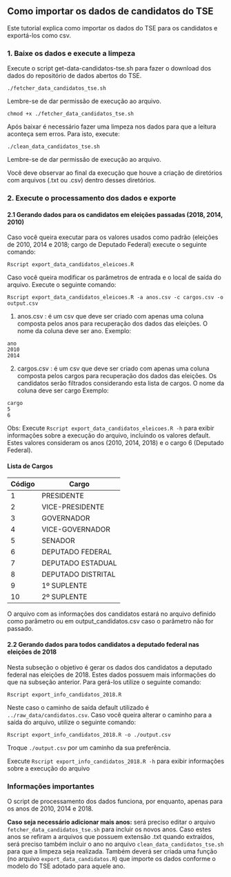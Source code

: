 ## Como importar os dados de candidatos do TSE

Este tutorial explica como importar os dados do TSE para os candidatos e exportá-los como csv.

### 1. Baixe os dados e execute a limpeza

Execute o script get-data-candidatos-tse.sh para fazer o download dos dados do repositório de dados abertos do TSE.

```
./fetcher_data_candidatos_tse.sh
```

Lembre-se de dar permissão de execução ao arquivo.

```
chmod +x ./fetcher_data_candidatos_tse.sh
```

Após baixar é necessário fazer uma limpeza nos dados para que a leitura aconteça sem erros. Para isto, execute:

```
./clean_data_candidatos_tse.sh
```

Lembre-se de dar permissão de execução ao arquivo.

Você deve observar ao final da execução que houve a criação de diretórios com arquivos (.txt ou .csv) dentro desses diretórios.

### 2. Execute o processamento dos dados e exporte

#### 2.1 Gerando dados para os candidatos em eleições passadas (2018, 2014, 2010)
Caso você queira executar para os valores usados como padrão (eleições de 2010, 2014 e 2018; cargo de Deputado Federal) execute o seguinte comando:

```
Rscript export_data_candidatos_eleicoes.R
```

Caso você queira modificar os parâmetros de entrada e o local de saída do arquivo. Execute o seguinte comando:

```
Rscript export_data_candidatos_eleicoes.R -a anos.csv -c cargos.csv -o output.csv
```

1. anos.csv : é um csv que deve ser criado com apenas uma coluna composta pelos anos para recuperação dos dados das eleições. O nome da coluna deve ser ano. 
Exemplo:
```
ano
2010
2014
```

2. cargos.csv : é um csv que deve ser criado com apenas uma coluna composta pelos cargos para recuperação dos dados das eleições. Os candidatos serão filtrados considerando esta lista de cargos. O nome da coluna deve ser cargo
Exemplo:
```
cargo
5
6
```

Obs: Execute ```Rscript export_data_candidatos_eleicoes.R -h``` para exibir informações sobre a execução do arquivo, incluindo os valores default. Estes valores consideram os anos (2010, 2014, 2018) e o cargo 6 (Deputado Federal).

#### Lista de Cargos

| Código | Cargo              |
|--------|--------------------|
| 1      | PRESIDENTE         |
| 2      | VICE-PRESIDENTE    |
| 3      | GOVERNADOR         |
| 4      | VICE-GOVERNADOR    |
| 5      | SENADOR            |
| 6      | DEPUTADO FEDERAL   |
| 7      | DEPUTADO ESTADUAL  |
| 8      | DEPUTADO DISTRITAL |
| 9      | 1º SUPLENTE        |
| 10     | 2º SUPLENTE        |

O arquivo com as informações dos candidatos estará no arquivo definido como parâmetro ou em output_candidatos.csv caso o parâmetro não for passado.

#### 2.2 Gerando dados para todos candidatos a deputado federal nas eleições de 2018

Nesta subseção o objetivo é gerar os dados dos candidatos a deputado federal nas eleições de 2018. Estes dados possuem mais informações do que na subseção anterior. Para gerá-los utilize o seguinte comando:

```
Rscript export_info_candidatos_2018.R
```

Neste caso o caminho de saída default utilizado é `../raw_data/candidatos.csv`. Caso você queira alterar o caminho para a saída do arquivo, utilize o seguinte comando:

```
Rscript export_info_candidatos_2018.R -o ./output.csv
```

Troque `./output.csv` por um caminho da sua preferência.

Execute ```Rscript export_info_candidatos_2018.R -h``` para exibir informações sobre a execução do arquivo

### Informações importantes
O script de processamento dos dados funciona, por enquanto, apenas para os anos de 2010, 2014 e 2018.

**Caso seja necessário adicionar mais anos:** será preciso editar o arquivo `fetcher_data_candidatos_tse.sh` para incluir os novos anos. Caso estes anos se refiram a arquivos que possuem extensão .txt quando extraídos, será preciso também incluir o ano no arquivo `clean_data_candidatos_tse.sh` para que a limpeza seja realizada. Também deverá ser criada uma função (no arquivo `export_data_candidatos.R`) que importe os dados conforme o modelo do TSE adotado para aquele ano.
